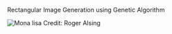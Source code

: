 Rectangular Image Generation using Genetic Algorithm

![Mona lisa](https://rogeralsing.files.wordpress.com/2008/12/evolutionofmonalisa1.gif?w=700&zoom=2)
Credit: Roger Alsing
